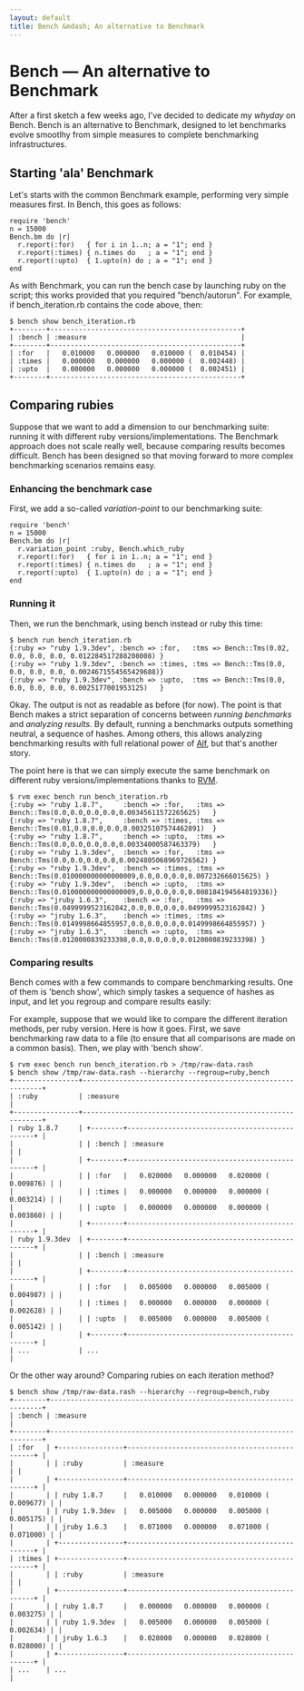 ```yaml
---
layout: default
title: Bench &mdash; An alternative to Benchmark
---
```

# Bench &mdash; An alternative to Benchmark

After a first sketch a few weeks ago, I've decided to dedicate my *whyday* on Bench. Bench is an alternative to Benchmark, designed to let benchmarks evolve smootlhy from simple measures to complete benchmarking infrastructures.

## Starting 'ala' Benchmark

Let's starts with the common Benchmark example, performing very simple measures first. In Bench, this goes as follows:

    require 'bench'
    n = 15000
    Bench.bm do |r|
      r.report(:for)   { for i in 1..n; a = "1"; end }
      r.report(:times) { n.times do   ; a = "1"; end }
      r.report(:upto)  { 1.upto(n) do ; a = "1"; end }
    end

As with Benchmark, you can run the bench case by launching ruby on the script; this works provided that you required "bench/autorun". For example, if bench_iteration.rb contains the code above, then:

    $ bench show bench_iteration.rb
    +--------+-----------------------------------------------+
    | :bench | :measure                                      |
    +--------+-----------------------------------------------+
    | :for   |   0.010000   0.000000   0.010000 (  0.010454) |
    | :times |   0.000000   0.000000   0.000000 (  0.002448) |
    | :upto  |   0.000000   0.000000   0.000000 (  0.002451) |
    +--------+-----------------------------------------------+

## Comparing rubies

Suppose that we want to add a dimension to our benchmarking suite: running it with different ruby versions/implementations. The Benchmark approach does not scale really well, because comparing results becomes difficult. Bench has been designed so that moving forward to more complex benchmarking scenarios remains easy.

### Enhancing the benchmark case

First, we add a so-called *variation-point* to our benchmarking suite:

    require 'bench'
    n = 15000
    Bench.bm do |r|
      r.variation_point :ruby, Bench.which_ruby
      r.report(:for)   { for i in 1..n; a = "1"; end }
      r.report(:times) { n.times do   ; a = "1"; end }
      r.report(:upto)  { 1.upto(n) do ; a = "1"; end }
    end

### Running it

Then, we run the benchmark, using bench instead or ruby this time:

    $ bench run bench_iteration.rb
    {:ruby => "ruby 1.9.3dev", :bench => :for,   :tms => Bench::Tms(0.02, 0.0, 0.0, 0.0, 0.012284517288208008) }
    {:ruby => "ruby 1.9.3dev", :bench => :times, :tms => Bench::Tms(0.0,  0.0, 0.0, 0.0, 0.0024671554565429688)}
    {:ruby => "ruby 1.9.3dev", :bench => :upto,  :tms => Bench::Tms(0.0,  0.0, 0.0, 0.0, 0.0025177001953125)   }

Okay. The output is not as readable as before (for now). The point is that Bench makes a strict separation of concerns between *running benchmarks* and *analyzing results*. By default, running a benchmarks outputs something neutral, a sequence of hashes. Among others, this allows analyzing benchmarking results with full relational power of [Alf](http://blambeau.github.com/alf), but that's another story. 

The point here is that we can simply execute the same benchmark on different ruby versions/implementations thanks to [RVM](http://beginrescueend.com/rvm/install/).

    $ rvm exec bench run bench_iteration.rb
    {:ruby => "ruby 1.8.7",     :bench => :for,   :tms => Bench::Tms(0.0,0.0,0.0,0.0,0.00345611572265625)   }
    {:ruby => "ruby 1.8.7",     :bench => :times, :tms => Bench::Tms(0.01,0.0,0.0,0.0,0.00325107574462891)  }
    {:ruby => "ruby 1.8.7",     :bench => :upto,  :tms => Bench::Tms(0.0,0.0,0.0,0.0,0.00334000587463379)   }
    {:ruby => "ruby 1.9.3dev",  :bench => :for,   :tms => Bench::Tms(0.0,0.0,0.0,0.0,0.0024805068969726562) }
    {:ruby => "ruby 1.9.3dev",  :bench => :times, :tms => Bench::Tms(0.010000000000000009,0.0,0.0,0.0,0.007232666015625) }
    {:ruby => "ruby 1.9.3dev",  :bench => :upto,  :tms => Bench::Tms(0.010000000000000009,0.0,0.0,0.0,0.008184194564819336)}
    {:ruby => "jruby 1.6.3",    :bench => :for,   :tms => Bench::Tms(0.0499999523162842,0.0,0.0,0.0,0.0499999523162842) }
    {:ruby => "jruby 1.6.3",    :bench => :times, :tms => Bench::Tms(0.0149998664855957,0.0,0.0,0.0,0.0149998664855957) }
    {:ruby => "jruby 1.6.3",    :bench => :upto,  :tms => Bench::Tms(0.0120000839233398,0.0,0.0,0.0,0.0120000839233398) }

### Comparing results

Bench comes with a few commands to compare benchmarking results. One of them is 'bench show', which simply taskes a sequence of hashes as input, and let you regroup and compare results easily:

For example, suppose that we would like to compare the different iteration methods, per ruby version. Here is how it goes. First, we save benchmarking raw data to a file (to ensure that all comparisons are made on a common basis). Then, we play with 'bench show'.

    $ rvm exec bench run bench_iteration.rb > /tmp/raw-data.rash
    $ bench show /tmp/raw-data.rash --hierarchy --regroup=ruby,bench
    +----------------+------------------------------------------------------------+
    | :ruby          | :measure                                                   |
    +----------------+------------------------------------------------------------+
    | ruby 1.8.7     | +--------+-----------------------------------------------+ |
    |                | | :bench | :measure                                      | |
    |                | +--------+-----------------------------------------------+ |
    |                | | :for   |   0.020000   0.000000   0.020000 (  0.009876) | |
    |                | | :times |   0.000000   0.000000   0.000000 (  0.003214) | |
    |                | | :upto  |   0.000000   0.000000   0.000000 (  0.003860) | |
    |                | +--------+-----------------------------------------------+ |
    | ruby 1.9.3dev  | +--------+-----------------------------------------------+ |
    |                | | :bench | :measure                                      | |
    |                | +--------+-----------------------------------------------+ |
    |                | | :for   |   0.005000   0.000000   0.005000 (  0.004987) | |
    |                | | :times |   0.000000   0.000000   0.000000 (  0.002628) | |
    |                | | :upto  |   0.005000   0.000000   0.005000 (  0.005142) | |
    |                | +--------+-----------------------------------------------+ |
    | ...            | ...                                                        |

Or the other way around? Comparing rubies on each iteration method?

    $ bench show /tmp/raw-data.rash --hierarchy --regroup=bench,ruby
    +--------+--------------------------------------------------------------------+
    | :bench | :measure                                                           |
    +--------+--------------------------------------------------------------------+
    | :for   | +----------------+-----------------------------------------------+ |
    |        | | :ruby          | :measure                                      | |
    |        | +----------------+-----------------------------------------------+ |
    |        | | ruby 1.8.7     |   0.010000   0.000000   0.010000 (  0.009677) | |
    |        | | ruby 1.9.3dev  |   0.005000   0.000000   0.005000 (  0.005175) | |
    |        | | jruby 1.6.3    |   0.071000   0.000000   0.071000 (  0.071000) | |
    |        | +----------------+-----------------------------------------------+ |
    | :times | +----------------+-----------------------------------------------+ |
    |        | | :ruby          | :measure                                      | |
    |        | +----------------+-----------------------------------------------+ |
    |        | | ruby 1.8.7     |   0.000000   0.000000   0.000000 (  0.003275) | |
    |        | | ruby 1.9.3dev  |   0.005000   0.000000   0.005000 (  0.002634) | |
    |        | | jruby 1.6.3    |   0.028000   0.000000   0.028000 (  0.028000) | |
    |        | +----------------+-----------------------------------------------+ |
    | ...    | ...                                                                |


